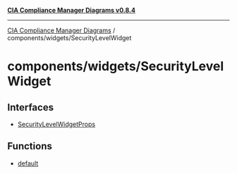 [**CIA Compliance Manager Diagrams v0.8.4**](../../../README.md)

***

[CIA Compliance Manager Diagrams](../../../modules.md) / components/widgets/SecurityLevelWidget

# components/widgets/SecurityLevelWidget

## Interfaces

- [SecurityLevelWidgetProps](interfaces/SecurityLevelWidgetProps.md)

## Functions

- [default](functions/default.md)
